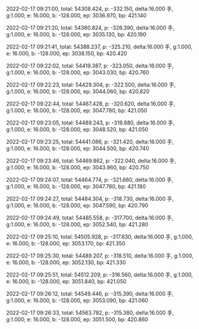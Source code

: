 2022-02-17 09:21:00, total: 54308.424, p: -332.150, delta:16.000 手, g:1.000, e: 16.000, b: -128.000, ep: 3036.970, bp: 421.140

2022-02-17 09:21:20, total: 54360.824, p: -326.390, delta:16.000 手, g:1.000, e: 16.000, b: -128.000, ep: 3035.130, bp: 420.190

2022-02-17 09:21:41, total: 54388.237, p: -325.210, delta:16.000 手, g:1.000, e: 16.000, b: -128.000, ep: 3038.150, bp: 420.420

2022-02-17 09:22:02, total: 54419.387, p: -323.050, delta:16.000 手, g:1.000, e: 16.000, b: -128.000, ep: 3043.030, bp: 420.760

2022-02-17 09:22:23, total: 54429.304, p: -322.500, delta:16.000 手, g:1.000, e: 16.000, b: -128.000, ep: 3044.060, bp: 420.820

2022-02-17 09:22:44, total: 54467.428, p: -320.620, delta:16.000 手, g:1.000, e: 16.000, b: -128.000, ep: 3047.780, bp: 421.050

2022-02-17 09:23:05, total: 54489.243, p: -319.880, delta:16.000 手, g:1.000, e: 16.000, b: -128.000, ep: 3048.520, bp: 421.050

2022-02-17 09:23:25, total: 54441.086, p: -321.420, delta:16.000 手, g:1.000, e: 16.000, b: -128.000, ep: 3044.500, bp: 420.740

2022-02-17 09:23:46, total: 54469.862, p: -322.040, delta:16.000 手, g:1.000, e: 16.000, b: -128.000, ep: 3043.960, bp: 420.750

2022-02-17 09:24:07, total: 54464.774, p: -321.660, delta:16.000 手, g:1.000, e: 16.000, b: -128.000, ep: 3047.780, bp: 421.180

2022-02-17 09:24:27, total: 54484.304, p: -318.730, delta:16.000 手, g:1.000, e: 16.000, b: -128.000, ep: 3047.590, bp: 420.790

2022-02-17 09:24:49, total: 54485.558, p: -317.700, delta:16.000 手, g:1.000, e: 16.000, b: -128.000, ep: 3052.540, bp: 421.280

2022-02-17 09:25:10, total: 54505.928, p: -317.630, delta:16.000 手, g:1.000, e: 16.000, b: -128.000, ep: 3053.170, bp: 421.350

2022-02-17 09:25:30, total: 54489.207, p: -318.510, delta:16.000 手, g:1.000, e: 16.000, b: -128.000, ep: 3052.130, bp: 421.330

2022-02-17 09:25:51, total: 54512.209, p: -316.560, delta:16.000 手, g:1.000, e: 16.000, b: -128.000, ep: 3051.840, bp: 421.050

2022-02-17 09:26:12, total: 54549.446, p: -315.390, delta:16.000 手, g:1.000, e: 16.000, b: -128.000, ep: 3053.090, bp: 421.060

2022-02-17 09:26:33, total: 54563.782, p: -315.380, delta:16.000 手, g:1.000, e: 16.000, b: -128.000, ep: 3051.500, bp: 420.860